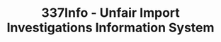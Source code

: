 ---
bigquery: https://console.cloud.google.com/bigquery?p=patents-public-data&d=usitc_investigations&page=dataset&project=sheets-management-319211
citation: US International Trade Commission 337Info Unfair Import Investigations Information
  System
contributors: US International Trade Comission
cost: None
description: US International Trade Commission 337Info Unfair Import Investigations
  Information System contains data on investigations done under Section 337. Section
  337 declares the infringement of certain statutory intellectual property rights
  and other forms of unfair competition in import trade to be unlawful practices.
  Most Section 337 investigations involve allegations of patent or registered trademark
  infringement.
documentation: FAQ and tutorial available on the site
last_edit: 04/11/2022, 03:19:25
location: https://pubapps2.usitc.gov/337external/
maintained_by: US International Trade Comission
schema_fields:
- issueDateOtherNonFinal
- lastUpdated
- investigationNo
- currentStatus
- title
- markmanHearing
- trademarkNumbers
- teoReliefGranted
- ouiiAttorney
- patentNumber
- respondent
- scheduledEndDateEvidHear
- teoProceedingInvolved
- copyrightNumbers
- finalIdOnViolationIssue
- gcAttorney
- publication_number
- internalRemand
- investigationType
- teoIdDueDate
- dateOfPublicationFrNotice
- startDateMarkmanHearing
- finalIdOnViolationDue
- finalDetViolation
- actualStartDateEvidHear
- docketNo
- teoIdIssueDate
- cafcAppeals
- actualEndDateEvidHear
- scheduledStartDateEvidHear
- invUnfairAct
- dateComplaintFiled
- investigationTermDate
- currentActiveALJ
- finalDetNoViolation
- endDateMarkmanHearing
- id
- htsNumbers
- patentNumbers
- aljAssigned
- targetDate
- dateCreated
- ouiiParticipation
- complainant
shortname: unfair_import_investigations
tags:
- import
- legal
- trade
timeframe: 2008-2021 (prior to 2008 downloadable as a JSON file)
title: 337Info - Unfair Import Investigations Information System
uuid: 2721f5ec-e599-4890-9265-9706719fc71e
---